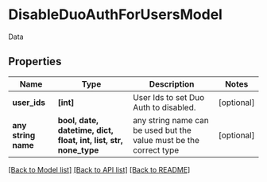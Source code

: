 # DisableDuoAuthForUsersModel

Data

## Properties
Name | Type | Description | Notes
------------ | ------------- | ------------- | -------------
**user_ids** | **[int]** | User Ids to set Duo Auth to disabled. | [optional] 
**any string name** | **bool, date, datetime, dict, float, int, list, str, none_type** | any string name can be used but the value must be the correct type | [optional]

[[Back to Model list]](../README.md#documentation-for-models) [[Back to API list]](../README.md#documentation-for-api-endpoints) [[Back to README]](../README.md)


